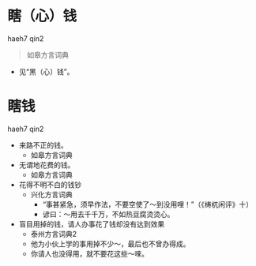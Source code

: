 # 瞎（心）钱
haeh7 qin2
> 如皋方言词典
- 见“黑（心）钱”。

# 瞎钱
haeh7 qin2
+ 来路不正的钱。
  * 如皋方言词典
+ 无谓地花费的钱。
  * 如皋方言词典
+ 花得不明不白的钱钞
  * 兴化方言词典
    - “事甚紧急，须早作法，不要空使了～到没用哩！”（《梼杌闲评》十）
    - 谚曰：～用去千千万，不如热豆腐烫烫心。
+ 盲目用掉的钱，请人办事花了钱却没有达到效果
  * 泰州方言词典2
  - 他为小伙上学的事用掉不少～，最后也不曾办得成。
  - 你请人也没得用，就不要花这些～唻。
